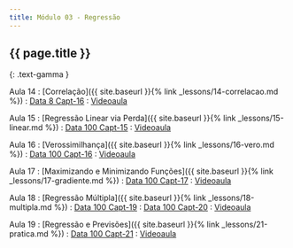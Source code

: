 ```yaml
---
title: Módulo 03 - Regressão
---
```


## {{ page.title }}
{: .text-gamma }

Aula 14
: [Correlação]({{ site.baseurl }}{% link _lessons/14-correlacao.md %})
  : [Data 8 Capt-16](https://www.inferentialthinking.com/chapters/16/Inference_for_Regression.html)
: [Videoaula](https://www.youtube.com/playlist?list=PL4B0y0yqpKCKvQoR__Z77ndyw-9cgsm83)

Aula 15
: [Regressão Linear via Perda]({{ site.baseurl }}{% link _lessons/15-linear.md %})
  : [Data 100 Capt-15](https://www.textbook.ds100.org/ch/15/linear_models.html)
: [Videoaula](https://www.youtube.com/playlist?list=PL4B0y0yqpKCJLZn3s9D1G6y13FhRLiNa2)

Aula 16
: [Verossimilhança]({{ site.baseurl }}{% link _lessons/16-vero.md %})
  : [Data 100 Capt-16](https://www.textbook.ds100.org/ch/16/prob_and_gen.html)
: [Videoaula](https://www.youtube.com/playlist?list=PL4B0y0yqpKCIk7hyajkrnuYNkbjEow_e4)

Aula 17
: [Maximizando e Minimizando Funções]({{ site.baseurl }}{% link _lessons/17-gradiente.md %})
  : [Data 100 Capt-17](https://www.textbook.ds100.org/ch/17/gradient_descent.html)
: [Videoaula](https://www.youtube.com/playlist?list=PL4B0y0yqpKCKfamZgFXYgWPx2-uUsQYIm)

Aula 18
: [Regressão Múltipla]({{ site.baseurl }}{% link _lessons/18-multipla.md %})
  : [Data 100 Capt-19](https://www.textbook.ds100.org/ch/19/mult_intro.html)
  : [Data 100 Capt-20](https://www.textbook.ds100.org/ch/20/feature_engineering.html)
: [Videoaula](https://www.youtube.com/playlist?list=PL4B0y0yqpKCLoSeaCRR9Mz6LkLDJuADKB)

Aula 19
: [Regressão e Previsões]({{ site.baseurl }}{% link _lessons/21-pratica.md %})
  : [Data 100 Capt-21](https://www.textbook.ds100.org/ch/21/bias_intro.html)
: [Videoaula](https://www.youtube.com/playlist?list=PL4B0y0yqpKCLBgpTM9w8WeYk3VzvCS88g)
